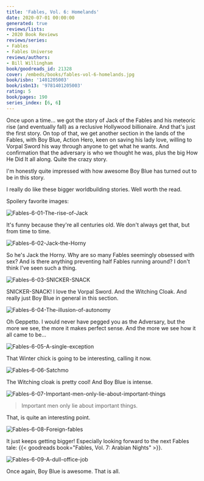 ```yaml
---
title: 'Fables, Vol. 6: Homelands'
date: 2020-07-01 00:00:00
generated: true
reviews/lists:
- 2020 Book Reviews
reviews/series:
- Fables
- Fables Universe
reviews/authors:
- Bill Willingham
book/goodreads_id: 21328
cover: /embeds/books/fables-vol-6-homelands.jpg
book/isbn: '1401205003'
book/isbn13: '9781401205003'
rating: 5
book/pages: 190
series_index: [6, 6]
---
```

Once upon a time... we got the story of Jack of the Fables and his meteoric rise (and eventually fall) as a reclusive Hollywood billionaire. And that's just the first story. On top of that, we get another section in the lands of the Fables, with Boy Blue, Action Hero, keen on saving his lady love, willing to Vorpal Sword his way through anyone to get what he wants. And confirmation that the adversary is who we thought he was, plus the big How He Did It all along. Quite the crazy story.  

I'm honestly quite impressed with how awesome Boy Blue has turned out to be in this story.  

<!--more-->

I really do like these bigger worldbuilding stories. Well worth the read.  

Spoilery favorite images:  

![Fables-6-01-The-rise-of-Jack](/embeds/books/attachments/fables-6-01-the-rise-of-jack.jpg)  

It's funny because they're all centuries old. We don't always get that, but from time to time.  

![Fables-6-02-Jack-the-Horny](/embeds/books/attachments/fables-6-02-jack-the-horny.jpg)  

So he's Jack the Horny. Why are so many Fables seemingly obsessed with sex? And is there anything preventing half Fables running around? I don't think I've seen such a thing.  

![Fables-6-03-SNICKER-SNACK](/embeds/books/attachments/fables-6-03-snicker-snack.jpg)  

SNICKER-SNACK! I love the Vorpal Sword. And the Witching Cloak. And really just Boy Blue in general in this section.  

![Fables-6-04-The-illusion-of-autonomy](/embeds/books/attachments/fables-6-04-the-illusion-of-autonomy.jpg)  

Oh Geppetto. I would never have pegged you as the Adversary, but the more we see, the more it makes perfect sense. And the more we see how it all came to be...  

![Fables-6-05-A-single-exception](/embeds/books/attachments/fables-6-05-a-single-exception.jpg)  

That Winter chick is going to be interesting, calling it now.  

![Fables-6-06-Satchmo](/embeds/books/attachments/fables-6-06-satchmo.jpg)  

The Witching cloak is pretty cool! And Boy Blue is intense.  

![Fables-6-07-Important-men-only-lie-about-important-things](/embeds/books/attachments/fables-6-07-important-men-only-lie-about-important-things.jpg)  

> Important men only lie about important things.

That, is quite an interesting point.  

![Fables-6-08-Foreign-fables](/embeds/books/attachments/fables-6-08-foreign-fables.jpg)  

It just keeps getting bigger! Especially looking forward to the next Fables tale: {{< goodreads book="Fables, Vol. 7: Arabian Nights" >}}.  

![Fables-6-09-A-dull-office-job](/embeds/books/attachments/fables-6-09-a-dull-office-job.jpg)  

Once again, Boy Blue is awesome. That is all.